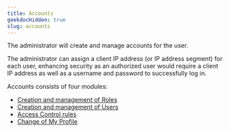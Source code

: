 ```yaml
---
title: Accounts
geekdocHidden: true
slug: accounts
---
```



The administrator will create and manage accounts for the user.
  
The administrator can assign a client IP address (or IP address segment) for each user, enhancing security as an authorized user would require a client IP address as well as a username and password to successfully log in.

Accounts consists of four modules:

* <a href="/cloud_vista/sysadmin/admin/accounts/roles">Creation and management of Roles</a>
* <a href="/cloud_vista/sysadmin/admin/accounts/users">Creation and management of Users</a>
* <a href="/cloud_vista/sysadmin/admin/accounts/accesscontrol">Access Control rules</a>
* <a href="/cloud_vista/sysadmin/admin/accounts/myprofile">Change of My Profile</a>